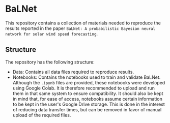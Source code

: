 # BaLNet

This repository contains a collection of materials needed to reproduce the results reported in the paper `BaLNet: A probabilistic Bayesian neural network for solar wind speed forecasting`.

## Structure

The repository has the following structure:

* Data: Contains all data files required to reproduce results.
* Notebooks: Contains the notebooks used to train and validate BaLNet. Although the `.ipynb` files are provided, these notebooks were developed using Google Colab. It is therefore recommended to upload and run them in that same system to ensure compatibility. It should also be kept in mind that, for ease of access, notebooks assume certain information to be kept in the user's Google Drive storage. This is done in the interest of reducing data transfer times, but can be removed in favor of manual upload of the required files.
